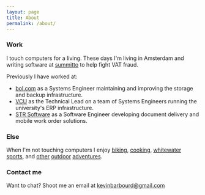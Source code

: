 ```yaml
---
layout: page
title: About
permalink: /about/
---
```



### Work

I touch computers for a living. These days I'm living in Amsterdam and writing software at [summitto](https://summitto.com) to help fight VAT fraud.

Previously I have worked at:
* [bol.com](https://www.bol.com/) as a Systems Engineer maintaining and improving the storage and backup infrastructure.
* [VCU](https://www.vcu.edu) as the Technical Lead on a team of Systems Engineers running the university's ERP infrastructure.
* [STR Software](https://www.strsoftware.com) as a Software Engineer developing document delivery and mobile work order solutions.


### Else

When I'm not touching computers I enjoy [biking](https://www.instagram.com/p/CAAkaIsF_Ko/), [cooking](https://www.instagram.com/p/CGwmpCfFaDo/), [whitewater sports](https://www.instagram.com/p/BghseaCjq5L/), and [other](https://www.instagram.com/p/B19TCXglrdx/) [outdoor](https://www.instagram.com/p/BlkzQo5n783/) [adventures](https://www.instagram.com/p/ByRNf2LFCLv/).

### Contact me

Want to chat? Shoot me an email at [kevinbarbourd@gmail.com](mailto:kevinbarbourd@gmail.com)
